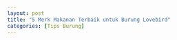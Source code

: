 ```yaml
---
layout: post
title: "5 Merk Makanan Terbaik untuk Burung Lovebird"
categories: [Tips Burung]
---
```



